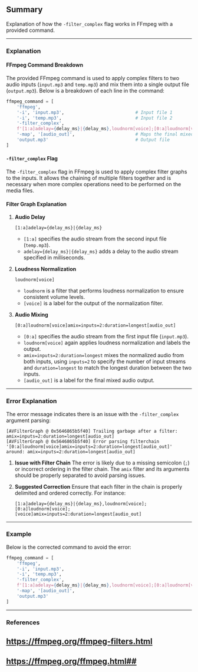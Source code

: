 ## Summary
Explanation of how the `-filter_complex` flag works in FFmpeg with a provided command.

---
### Explanation

#### FFmpeg Command Breakdown
The provided FFmpeg command is used to apply complex filters to two audio inputs (`input.mp3` and `temp.mp3`) and mix them into a single output file (`output.mp3`). Below is a breakdown of each line in the command:

```python
ffmpeg_command = [
    'ffmpeg',
    '-i', 'input.mp3',                           # Input file 1
    '-i', 'temp.mp3',                            # Input file 2
    '-filter_complex',
    f'[1:a]adelay={delay_ms}|{delay_ms},loudnorm[voice];[0:a]loudnorm[voice]amix=inputs=2:duration=longest[audio_out]',
    '-map', '[audio_out]',                       # Maps the final mixed output
    'output.mp3'                                 # Output file
]
```

#### `-filter_complex` Flag
The `-filter_complex` flag in FFmpeg is used to apply complex filter graphs to the inputs. It allows the chaining of multiple filters together and is necessary when more complex operations need to be performed on the media files.

#### Filter Graph Explanation
1. **Audio Delay**
   ```plaintext
   [1:a]adelay={delay_ms}|{delay_ms}
   ```
   - `[1:a]` specifies the audio stream from the second input file (`temp.mp3`).
   - `adelay={delay_ms}|{delay_ms}` adds a delay to the audio stream specified in milliseconds.

2. **Loudness Normalization**
   ```plaintext
   loudnorm[voice]
   ```
   - `loudnorm` is a filter that performs loudness normalization to ensure consistent volume levels.
   - `[voice]` is a label for the output of the normalization filter.

3. **Audio Mixing**
   ```plaintext
   [0:a]loudnorm[voice]amix=inputs=2:duration=longest[audio_out]
   ```
   - `[0:a]` specifies the audio stream from the first input file (`input.mp3`).
   - `loudnorm[voice]` again applies loudness normalization and labels the output.
   - `amix=inputs=2:duration=longest` mixes the normalized audio from both inputs, using `inputs=2` to specify the number of input streams and `duration=longest` to match the longest duration between the two inputs.
   - `[audio_out]` is a label for the final mixed audio output.

---
### Error Explanation
The error message indicates there is an issue with the `-filter_complex` argument parsing:
```plaintext
[AVFilterGraph @ 0x5646865b5f40] Trailing garbage after a filter: amix=inputs=2:duration=longest[audio_out]
[AVFilterGraph @ 0x5646865b5f40] Error parsing filterchain '[0:a]loudnorm[voice]amix=inputs=2:duration=longest[audio_out]' around: amix=inputs=2:duration=longest[audio_out]
```

1. **Issue with Filter Chain**
   The error is likely due to a missing semicolon (`;`) or incorrect ordering in the filter chain. The `amix` filter and its arguments should be properly separated to avoid parsing issues.

2. **Suggested Correction**
   Ensure that each filter in the chain is properly delimited and ordered correctly. For instance:

   ```plaintext
   [1:a]adelay={delay_ms}|{delay_ms},loudnorm[voice];[0:a]loudnorm[voice];[voice]amix=inputs=2:duration=longest[audio_out]
   ```

---
### Example
Below is the corrected command to avoid the error:

```python
ffmpeg_command = [
    'ffmpeg',
    '-i', 'input.mp3',
    '-i', 'temp.mp3',
    '-filter_complex',
    f'[1:a]adelay={delay_ms}|{delay_ms},loudnorm[voice];[0:a]loudnorm[voice];[voice]amix=inputs=2:duration=longest[audio_out]',
    '-map', '[audio_out]',
    'output.mp3'
]
```

---
### References
## https://ffmpeg.org/ffmpeg-filters.html
## https://ffmpeg.org/ffmpeg.html##
